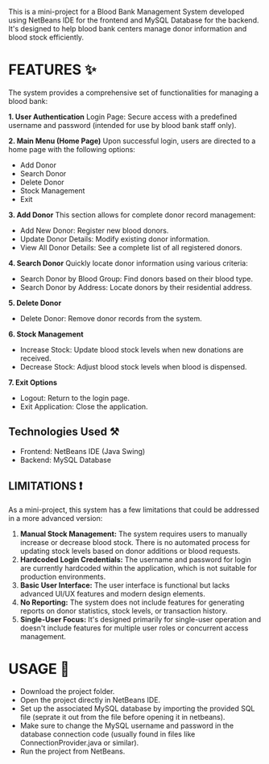 This is a mini-project for a Blood Bank Management System developed using NetBeans IDE for the frontend and MySQL Database for the backend. It's designed to help blood bank centers manage donor information and blood stock efficiently. 

# FEATURES ✨
The system provides a comprehensive set of functionalities for managing a blood bank:

**1. User Authentication**
Login Page: Secure access with a predefined username and password (intended for use by blood bank staff only).

**2. Main Menu (Home Page)**
Upon successful login, users are directed to a home page with the following options:
* Add Donor
* Search Donor
* Delete Donor
* Stock Management
* Exit

**3. Add Donor**
This section allows for complete donor record management:
* Add New Donor: Register new blood donors.
* Update Donor Details: Modify existing donor information.
* View All Donor Details: See a complete list of all registered donors.

**4. Search Donor**
Quickly locate donor information using various criteria:
* Search Donor by Blood Group: Find donors based on their blood type.
* Search Donor by Address: Locate donors by their residential address.

**5. Delete Donor**
* Delete Donor: Remove donor records from the system.

**6. Stock Management**
* Increase Stock: Update blood stock levels when new donations are received.
* Decrease Stock: Adjust blood stock levels when blood is dispensed.

**7. Exit Options**
* Logout: Return to the login page.
* Exit Application: Close the application.

## Technologies Used ⚒️
* Frontend: NetBeans IDE (Java Swing)
* Backend: MySQL Database

## LIMITATIONS ❗
As a mini-project, this system has a few limitations that could be addressed in a more advanced version:
1) **Manual Stock Management:** The system requires users to manually increase or decrease blood stock. There is no automated process for updating stock levels based on donor additions or blood requests.
2) **Hardcoded Login Credentials:** The username and password for login are currently hardcoded within the application, which is not suitable for production environments.
3) **Basic User Interface:** The user interface is functional but lacks advanced UI/UX features and modern design elements.
4) **No Reporting:** The system does not include features for generating reports on donor statistics, stock levels, or transaction history.
5) **Single-User Focus:** It's designed primarily for single-user operation and doesn't include features for multiple user roles or concurrent access management.

# USAGE 🚨
* Download the project folder.
* Open the project directly in NetBeans IDE.
* Set up the associated MySQL database by importing the provided SQL file (seprate it out from the file before opening it in netbeans).
* Make sure to change the MySQL username and password in the database connection code (usually found in files like ConnectionProvider.java or similar).
* Run the project from NetBeans.
